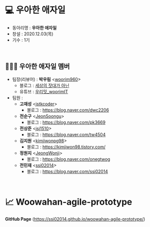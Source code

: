 # 💻 우아한 애자일
* 동아리명 : **우아한 애자일**  
* 창설 : 2020.12.03(목)
* 기수 : 1기

<br>

## 👨🏻‍💻 우아한 애자일 멤버 
* 팀장(리뷰어) : **박우림** <[woorim960](https://github.com/woorim960)>
   - 블로그 : [세상의 잣대가 아닌](https://blog.naver.com/dnfla420)
   - 유튜브 : [우리밋_woorimIT](https://www.youtube.com/channel/UCS0F25vig_sPIQXMiK8IdSg?view_as=subscriber)
* 팀원 :
   - **고재성** <[jstkcoder](https://github.com/jstkcoder)>
      - 블로그 : https://blog.naver.com/dwc2206
   - **전순구** <[JeonSoongu](https://github.com/JeonSoongu)>
      - 블로그 : https://blog.naver.com/pk3669
   - **전상준** <[jsj1510](https://github.com/jsj1510)>
      - 블로그 : https://blog.naver.com/tw4504
   - **김지원** <[kimjiwonpg98](https://github.com/kimjiwonpg98)>
      - 블로그 : https://kimjiwon98.tistory.com/ 
   - **정원지** <[JeongWonji](https://github.com/JeongWonji)>
      - 블로그 : https://blog.naver.com/onegtwog
   - **전민재** <[ssi02014](https://github.com/ssi02014)>
      - 블로그 : https://blog.naver.com/ssi02014
   
<br>

# 📈 Woowahan-agile-prototype

 **GitHub Page** (https://ssi02014.github.io/woowahan-agile-prototype/)





